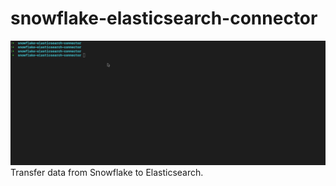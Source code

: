 # snowflake-elasticsearch-connector
![demo](screenshot/connector.gif)
Transfer data from Snowflake to Elasticsearch.
